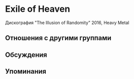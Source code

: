 # Exile of Heaven

Дискография
"The Illusion of Randomity" 2016, Heavy Metal

## Отношения с другими группами


## Обсуждения


## Упоминания

